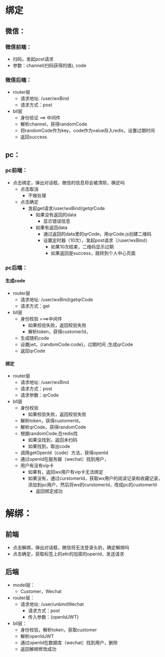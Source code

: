 # 绑定

## 微信：

### 微信前端：

- 扫码，发起post请求
- 参数：channel(扫码获得的值), code

### 微信后端：

- router层
  - 请求地址:  /user/wxBind
  - 请求方式：post
- bll层
  - 身份验证 ==> 中间件
  - 解析channel，获得randomCode
  - 将randomCode作为key，code作为value存入redis，设置过期时间
  - 返回success



## pc：

### pc前端：

- 点击绑定，弹出对话框，微信的信息将会被清除，确定吗
  - 点击取消
    - 不做处理
  - 点击确定
    - 发起get请求/user/wxBind/getqrCode
      - 如果没有返回的data
        - 显示错误信息
      - 如果有返回data
        - 通过返回的data里的qrCode，用qrCode.js创建二维码
        - 设置定时器（10次），发起post请求（/user/wxBind）
          - 如果10次结束，二维码显示过期
          - 如果返回是success，跳转到个人中心页面

### pc后端：

#### 生成code

- router层
  - 请求地址:  /user/wxBind/getqrCode
  - 请求方式：get
- bll层
  - 身份校验 ===>中间件
    - 如果校验失败，返回校验失败
    - 解析token，获得customerId，
  - 生成随机code
  - 设置jwt，{randomCode:code}，过期时间 ;生成qrCode
  - 返回qrCode

#### 绑定

- router层
  - 请求地址:  /user/wxBind
  - 请求方式：post
  - 请求参数：qrCode
- bll层
  - 身份校验
    - 如果校验失败，返回校验失败
  - 解析token，获得customerId，
  - 解析qrCode，获得randomCode
  - 根据randomCode,在redis找
    - 如果没找到，返回未扫码
    - 如果找到，取出code
  - 调用getOpenId（code）方法，获得openId
  - 通过openId在服务器（wechat）找到用户，
  - 用户有没有vip卡
    - 如果有，返回wx用户有vip卡无法绑定
    - 如果没有，通过curstomerId，获取wx用户的阅读记录和收藏记录，添加到pc用户，然后将wx的curstomerId，改成pc的customerId
      - 返回绑定成功
  
  

# 解绑：

## 前端

- 点击解绑，弹出对话框，微信将无法登录头豹，确定解绑吗
- 点击确定，获取标签上的attr的加密的openId，发送请求

## 后端

- model层：
  - Customer，Wechat
- router层：
  - 请求地址: /user/unbindWechat
    - 请求方式：post
    - 传入参数：{openIdJWT}
- bll层：
  - 身份校验，解析token，获取customer
  - 解析openIdJWT
  - 通过openId在数据库（wechat）找到用户，删除
  - 返回解绑修改成功

